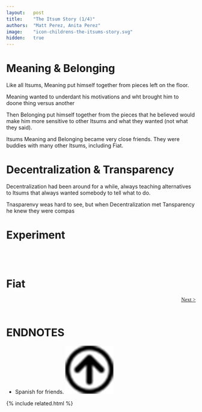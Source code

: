 ```yaml
---
layout:   post
title:    "The Itsum Story (1/4)"
authors:  "Matt Perez, Anita Perez"
image:    "icon-childrens-the-itsums-story.svg"
hidden:   true
---
```


<div style='display:none; '>
 <p>Their story continues&hellip;</p>
</div>

<h1>Meaning & Belonging</h1>
 <p>Like all Itsums, Meaning put himself together from pieces left on the floor.</p>
 <p>Meaning wanted to underdant his motivations and wht brought him to doone thing versus another</p>
 <p>Then Belonging put himself together from the pieces that he believed would make him more sensitive to other Itsums and what they wanted (not what they said).</p>
 <p>Itsums Meaning and Belonging became very close friends. They were buddies with many other Itsums, including Fiat.</p> 

<h1>Decentralization & Transparency</h1>
 <p>Decentralization had been around for a while, always teaching alternatives to Itsums that always wanted somebody to tell what to do.</p>
 <p>Tnasparenvy weas hard to see, but when Decentralization met Tansparency he knew they were compas</p>
 <p></p>
 <p></p>

<h1>Experiment</h1>
 <p></p>

<h1></h1>
 <p></p>

<br/>

<h1></h1>
 <p></p>

<h1>Fiat</h1>
 <p></p>

<div style="margin-bottom:1in; font-family: American Typewriter, serif; ">
 <span style="float:right; "><a href="https://radicalcompanies.com/2024/09/01/the-itsums-story-02">Next &gt;</a></span>
</div>

<h1 class="_section">ENDNOTES</h1>
 <ul>
  <li id="en01">
   <p class="_list-item">
    Spanish for friends.
    <a class="_uparrow" href="#bm01"><img src="/assets/img/arrow-up-icon.png"></a>
   </p>
  </li>
 </ul>



{% include related.html %}